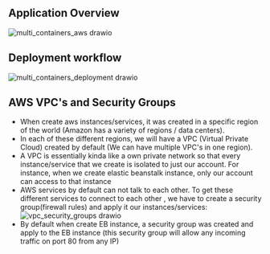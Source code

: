 ## Application Overview
![multi_containers_aws drawio](https://user-images.githubusercontent.com/114280300/221367356-369b2e6f-8aab-4e65-b6d8-2b322530c56b.png)




## Deployment workflow

![multi_containers_deployment drawio](https://user-images.githubusercontent.com/114280300/221367114-a37ae6a4-d210-4555-8bbe-cfd88579a59c.png)

## AWS VPC's and Security Groups
- When create aws instances/services, it was created in a specific region of the world (Amazon has a variety of regions / data centers).
- In each of these different regions, we will have a VPC (Virtual Private Cloud) created by default (We can have multiple VPC's in one region). 
- A VPC is essentially kinda like a own private network so that every instance/service that we create is isolated to just our account. For instance, when we create elastic beanstalk instance, only our account can access to that instance
- AWS services by default can not talk to each other. To get these different services to connect to each other , we have to create a security group(firewall rules) and apply it our instances/services:
![vpc_security_groups drawio](https://user-images.githubusercontent.com/114280300/221369112-7ceb292b-ea51-460e-bf0b-223c147b8c87.png)
- By default when create EB instance, a security group was created and apply to the EB instance (this security group will allow any incoming traffic on port 80 from any IP)
